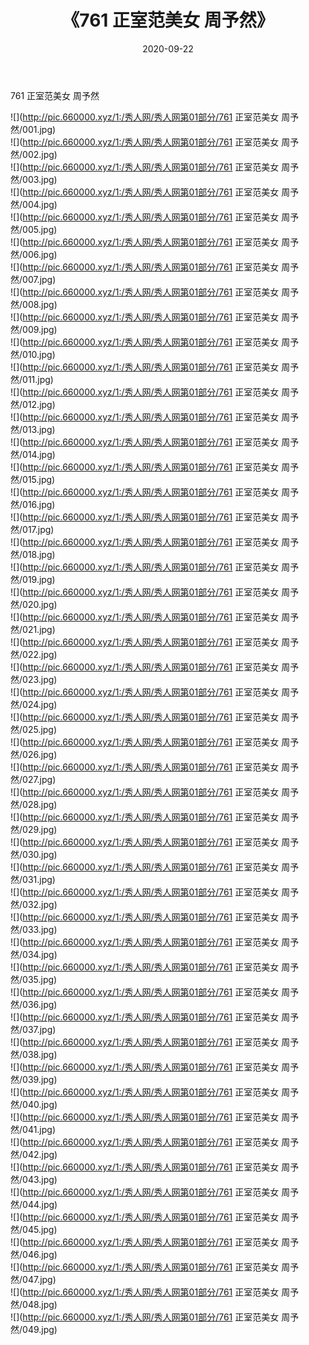 ﻿---
layout: post
title:  《761 正室范美女 周予然》
date:   2020-09-22
img: http://pic.660000.xyz/1:/秀人网/秀人网第01部分/761 正室范美女 周予然/000.jpg
categories: [美女, 清纯, 唯美]
---

761 正室范美女 周予然

  ![](http://pic.660000.xyz/1:/秀人网/秀人网第01部分/761 正室范美女 周予然/001.jpg) <br> ![](http://pic.660000.xyz/1:/秀人网/秀人网第01部分/761 正室范美女 周予然/002.jpg) <br> ![](http://pic.660000.xyz/1:/秀人网/秀人网第01部分/761 正室范美女 周予然/003.jpg) <br> ![](http://pic.660000.xyz/1:/秀人网/秀人网第01部分/761 正室范美女 周予然/004.jpg) <br> ![](http://pic.660000.xyz/1:/秀人网/秀人网第01部分/761 正室范美女 周予然/005.jpg) <br> ![](http://pic.660000.xyz/1:/秀人网/秀人网第01部分/761 正室范美女 周予然/006.jpg) <br> ![](http://pic.660000.xyz/1:/秀人网/秀人网第01部分/761 正室范美女 周予然/007.jpg) <br> ![](http://pic.660000.xyz/1:/秀人网/秀人网第01部分/761 正室范美女 周予然/008.jpg) <br> ![](http://pic.660000.xyz/1:/秀人网/秀人网第01部分/761 正室范美女 周予然/009.jpg) <br> ![](http://pic.660000.xyz/1:/秀人网/秀人网第01部分/761 正室范美女 周予然/010.jpg) <br> ![](http://pic.660000.xyz/1:/秀人网/秀人网第01部分/761 正室范美女 周予然/011.jpg) <br> ![](http://pic.660000.xyz/1:/秀人网/秀人网第01部分/761 正室范美女 周予然/012.jpg) <br> ![](http://pic.660000.xyz/1:/秀人网/秀人网第01部分/761 正室范美女 周予然/013.jpg) <br> ![](http://pic.660000.xyz/1:/秀人网/秀人网第01部分/761 正室范美女 周予然/014.jpg) <br> ![](http://pic.660000.xyz/1:/秀人网/秀人网第01部分/761 正室范美女 周予然/015.jpg) <br> ![](http://pic.660000.xyz/1:/秀人网/秀人网第01部分/761 正室范美女 周予然/016.jpg) <br> ![](http://pic.660000.xyz/1:/秀人网/秀人网第01部分/761 正室范美女 周予然/017.jpg) <br> ![](http://pic.660000.xyz/1:/秀人网/秀人网第01部分/761 正室范美女 周予然/018.jpg) <br> ![](http://pic.660000.xyz/1:/秀人网/秀人网第01部分/761 正室范美女 周予然/019.jpg) <br> ![](http://pic.660000.xyz/1:/秀人网/秀人网第01部分/761 正室范美女 周予然/020.jpg) <br> ![](http://pic.660000.xyz/1:/秀人网/秀人网第01部分/761 正室范美女 周予然/021.jpg) <br> ![](http://pic.660000.xyz/1:/秀人网/秀人网第01部分/761 正室范美女 周予然/022.jpg) <br> ![](http://pic.660000.xyz/1:/秀人网/秀人网第01部分/761 正室范美女 周予然/023.jpg) <br> ![](http://pic.660000.xyz/1:/秀人网/秀人网第01部分/761 正室范美女 周予然/024.jpg) <br> ![](http://pic.660000.xyz/1:/秀人网/秀人网第01部分/761 正室范美女 周予然/025.jpg) <br> ![](http://pic.660000.xyz/1:/秀人网/秀人网第01部分/761 正室范美女 周予然/026.jpg) <br> ![](http://pic.660000.xyz/1:/秀人网/秀人网第01部分/761 正室范美女 周予然/027.jpg) <br> ![](http://pic.660000.xyz/1:/秀人网/秀人网第01部分/761 正室范美女 周予然/028.jpg) <br> ![](http://pic.660000.xyz/1:/秀人网/秀人网第01部分/761 正室范美女 周予然/029.jpg) <br> ![](http://pic.660000.xyz/1:/秀人网/秀人网第01部分/761 正室范美女 周予然/030.jpg) <br> ![](http://pic.660000.xyz/1:/秀人网/秀人网第01部分/761 正室范美女 周予然/031.jpg) <br> ![](http://pic.660000.xyz/1:/秀人网/秀人网第01部分/761 正室范美女 周予然/032.jpg) <br> ![](http://pic.660000.xyz/1:/秀人网/秀人网第01部分/761 正室范美女 周予然/033.jpg) <br> ![](http://pic.660000.xyz/1:/秀人网/秀人网第01部分/761 正室范美女 周予然/034.jpg) <br> ![](http://pic.660000.xyz/1:/秀人网/秀人网第01部分/761 正室范美女 周予然/035.jpg) <br> ![](http://pic.660000.xyz/1:/秀人网/秀人网第01部分/761 正室范美女 周予然/036.jpg) <br> ![](http://pic.660000.xyz/1:/秀人网/秀人网第01部分/761 正室范美女 周予然/037.jpg) <br> ![](http://pic.660000.xyz/1:/秀人网/秀人网第01部分/761 正室范美女 周予然/038.jpg) <br> ![](http://pic.660000.xyz/1:/秀人网/秀人网第01部分/761 正室范美女 周予然/039.jpg) <br> ![](http://pic.660000.xyz/1:/秀人网/秀人网第01部分/761 正室范美女 周予然/040.jpg) <br> ![](http://pic.660000.xyz/1:/秀人网/秀人网第01部分/761 正室范美女 周予然/041.jpg) <br> ![](http://pic.660000.xyz/1:/秀人网/秀人网第01部分/761 正室范美女 周予然/042.jpg) <br> ![](http://pic.660000.xyz/1:/秀人网/秀人网第01部分/761 正室范美女 周予然/043.jpg) <br> ![](http://pic.660000.xyz/1:/秀人网/秀人网第01部分/761 正室范美女 周予然/044.jpg) <br> ![](http://pic.660000.xyz/1:/秀人网/秀人网第01部分/761 正室范美女 周予然/045.jpg) <br> ![](http://pic.660000.xyz/1:/秀人网/秀人网第01部分/761 正室范美女 周予然/046.jpg) <br> ![](http://pic.660000.xyz/1:/秀人网/秀人网第01部分/761 正室范美女 周予然/047.jpg) <br> ![](http://pic.660000.xyz/1:/秀人网/秀人网第01部分/761 正室范美女 周予然/048.jpg) <br> ![](http://pic.660000.xyz/1:/秀人网/秀人网第01部分/761 正室范美女 周予然/049.jpg) <br>